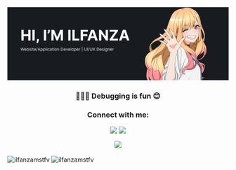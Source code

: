 <img src="banner.png" />

<h3 align="center">
👨🏻‍💻 Debugging is fun 😊
</h3>

<h3 align="center">Connect with me:</h3>
<p align="center">
<a href="https://linkedin.com/in/ilfanza" target="blank"><img src="https://skillicons.dev/icons?i=linkedin" /></a>
<a href="https://www.instagram.com/ilfanzamstfv" target="blank"><img src="https://skillicons.dev/icons?i=instagram" /></a>
</p>

<p align="center">
  <a href="https://skillicons.dev">
    <img src="https://skillicons.dev/icons?i=html,css,js,ts,tailwind,bootstrap,figma,mysql,react,nextjs,nodejs,supabase,opencv,py,discord,php&perline=8" />
  </a>
</p>
<p><img align="center" src="https://github-readme-stats.vercel.app/api/top-langs?username=ilfanzamstfv&theme=dark&show_icons=true&hide_border=true&locale=en&layout=compact" alt="ilfanzamstfv" /> <img align="center" src="https://github-readme-stats.vercel.app/api?username=ilfanzamstfv&theme=dark&show_icons=true&hide_border=true&locale=en&layout=compact" alt="ilfanzamstfv" /></p>
